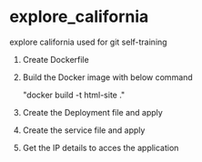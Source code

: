 # explore_california
explore california used for git self-training

1.  Create Dockerfile 
2.  Build the Docker image with below command

       "docker build -t html-site ."
    
4.  Create the Deployment file and apply 

5. Create the service file and apply

6.  Get the IP details to acces the application
